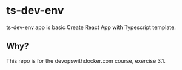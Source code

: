 # ts-dev-env

ts-dev-env app is basic Create React App with Typescript template.

## Why?

This repo is for the devopswithdocker.com course, exercise 3.1.

